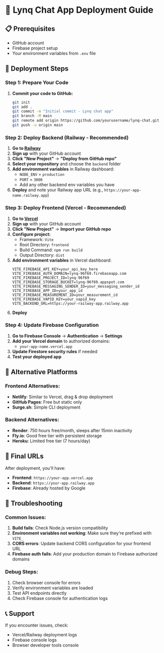 # 🚀 Lynq Chat App Deployment Guide

## 📋 Prerequisites
- GitHub account
- Firebase project setup
- Your environment variables from `.env` file

## 🔧 Deployment Steps

### **Step 1: Prepare Your Code**

1. **Commit your code to GitHub:**
   ```bash
   git init
   git add .
   git commit -m "Initial commit - Lynq chat app"
   git branch -M main
   git remote add origin https://github.com/yourusername/lynq-chat.git
   git push -u origin main
   ```

### **Step 2: Deploy Backend (Railway - Recommended)**

1. **Go to [Railway](https://railway.app/)**
2. **Sign up** with your GitHub account
3. **Click "New Project"** → **"Deploy from GitHub repo"**
4. **Select your repository** and choose the `backend` folder
5. **Add environment variables** in Railway dashboard:
   - `NODE_ENV` = `production`
   - `PORT` = `3000`
   - Add any other backend env variables you have
6. **Deploy** and note your Railway app URL (e.g., `https://your-app-name.railway.app`)

### **Step 3: Deploy Frontend (Vercel - Recommended)**

1. **Go to [Vercel](https://vercel.com/)**
2. **Sign up** with your GitHub account
3. **Click "New Project"** → **Import your GitHub repo**
4. **Configure project:**
   - Framework: `Vite`
   - Root Directory: `frontend`
   - Build Command: `npm run build`
   - Output Directory: `dist`
5. **Add environment variables** in Vercel dashboard:
   ```
   VITE_FIREBASE_API_KEY=your_api_key_here
   VITE_FIREBASE_AUTH_DOMAIN=lynq-96f69.firebaseapp.com
   VITE_FIREBASE_PROJECT_ID=lynq-96f69
   VITE_FIREBASE_STORAGE_BUCKET=lynq-96f69.appspot.com
   VITE_FIREBASE_MESSAGING_SENDER_ID=your_messaging_sender_id
   VITE_FIREBASE_APP_ID=your_app_id
   VITE_FIREBASE_MEASUREMENT_ID=your_measurement_id
   VITE_FIREBASE_VAPID_KEY=your_vapid_key
   VITE_BACKEND_URL=https://your-railway-app.railway.app
   ```
6. **Deploy**

### **Step 4: Update Firebase Configuration**

1. **Go to Firebase Console** → **Authentication** → **Settings**
2. **Add your Vercel domain** to authorized domains:
   - `your-app-name.vercel.app`
3. **Update Firestore security rules** if needed
4. **Test your deployed app**

## 🎯 Alternative Platforms

### **Frontend Alternatives:**
- **Netlify**: Similar to Vercel, drag & drop deployment
- **GitHub Pages**: Free but static only
- **Surge.sh**: Simple CLI deployment

### **Backend Alternatives:**
- **Render**: 750 hours free/month, sleeps after 15min inactivity
- **Fly.io**: Good free tier with persistent storage
- **Heroku**: Limited free tier (7 hours/day)

## 🔗 Final URLs
After deployment, you'll have:
- **Frontend**: `https://your-app.vercel.app`
- **Backend**: `https://your-app.railway.app`
- **Firebase**: Already hosted by Google

## 🐛 Troubleshooting

### **Common Issues:**
1. **Build fails**: Check Node.js version compatibility
2. **Environment variables not working**: Make sure they're prefixed with `VITE_`
3. **CORS errors**: Update backend CORS configuration for your frontend URL
4. **Firebase auth fails**: Add your production domain to Firebase authorized domains

### **Debug Steps:**
1. Check browser console for errors
2. Verify environment variables are loaded
3. Test API endpoints directly
4. Check Firebase console for authentication logs

## 📞 Support
If you encounter issues, check:
- Vercel/Railway deployment logs
- Firebase console logs
- Browser developer tools console